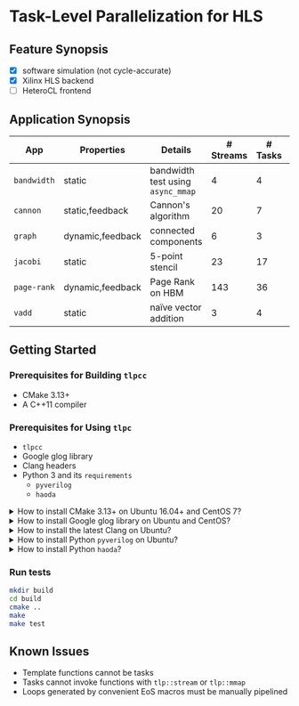 # Task-Level Parallelization for HLS

## Feature Synopsis

+ [x] software simulation (not cycle-accurate)
+ [x] Xilinx HLS backend
+ [ ] HeteroCL frontend

## Application Synopsis

| App         | Properties       | Details                           | # Streams | # Tasks | # Steps |
| ----------- | ---------------- | --------------------------------- | --------- | ------- | ------- |
| `bandwidth` | static           | bandwidth test using `async_mmap` | 4         | 4       | 1       |
| `cannon`    | static,feedback  | Cannon's algorithm                | 20        | 7       | 1       |
| `graph`     | dynamic,feedback | connected components              | 6         | 3       | 1       |
| `jacobi`    | static           | 5-point stencil                   | 23        | 17      | 1       |
| `page-rank` | dynamic,feedback | Page Rank on HBM                  | 143       | 36      | 2       |
| `vadd`      | static           | naïve vector addition             | 3         | 4       | 1       |

## Getting Started

### Prerequisites for Building `tlpcc`

+ CMake 3.13+
+ A C++11 compiler

### Prerequisites for Using `tlpc`

+ `tlpcc`
+ Google glog library
+ Clang headers
+ Python 3 and its `requirements`
  + `pyverilog`
  + `haoda`

<details><summary>How to install CMake 3.13+ on Ubuntu 16.04+ and CentOS 7?</summary>

Ubuntu 16.04+

```bash
sudo apt install python-pip
sudo -H python -m pip install cmake
```

CentOS 7

```bash
sudo yum install python-pip
sudo python -m pip install cmake
```

</details>

<details><summary>How to install Google glog library on Ubuntu and CentOS?</summary>

Ubuntu

```bash
sudo apt install libgoogle-glog-dev
```

CentOS

```bash
sudo yum install glog-devel
```

</details>

<details><summary>How to install the latest Clang on Ubuntu?</summary>

Follow the instructions [here](https://apt.llvm.org). Note that running `tlpcc` doesn't require the latest Clang; old (e.g. Clang 3.8) headers are fine.

</details>

<details><summary>How to install Python <code>pyverilog</code> on Ubuntu?</summary>

```bash
sudo apt install iverilog python3-pip
sudo python3 -m pip install pyverilog
```

</details>

<details><summary>How to install Python <code>haoda</code>?</summary>

```bash
sudo apt install python3-pip
sudo python3 -m pip install haoda
```

</details>

### Run tests

```bash
mkdir build
cd build
cmake ..
make
make test
```

## Known Issues

+ Template functions cannot be tasks
+ Tasks cannot invoke functions with `tlp::stream` or `tlp::mmap`
+ Loops generated by convenient EoS macros must be manually pipelined
